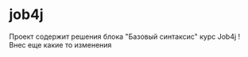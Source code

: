 # job4j
Проект содержит решения блока "Базовый синтаксис" курс Job4j !   
Внес еще какие то изменения 